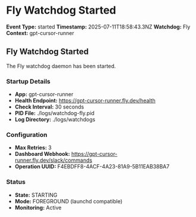# Fly Watchdog Started

**Event Type:** started
**Timestamp:** 2025-07-11T18:58:43.3NZ
**Watchdog:** Fly
**Context:** gpt-cursor-runner


## Fly Watchdog Started

The Fly watchdog daemon has been started.

### Startup Details
- **App:** gpt-cursor-runner
- **Health Endpoint:** https://gpt-cursor-runner.fly.dev/health
- **Check Interval:** 30 seconds
- **PID File:** ./logs/watchdog-fly.pid
- **Log Directory:** ./logs/watchdogs

### Configuration
- **Max Retries:** 3
- **Dashboard Webhook:** https://gpt-cursor-runner.fly.dev/slack/commands
- **Operation UUID:** F4EBDFF8-4ACF-4A23-81A9-5B11EAB38BA7

### Status
- **State:** STARTING
- **Mode:** FOREGROUND (launchd compatible)
- **Monitoring:** Active


